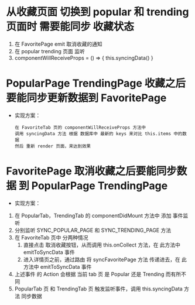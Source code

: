 # 从收藏页面 切换到 popular 和 trending 页面时 需要能同步 收藏状态

1. 在 FavoritePage emit 取消收藏的通知
2. 在 popular trending 页面 监听
3. componentWillReceiveProps = () => {
    this.syncingData()
  }


# PopularPage TrendingPage  收藏之后 要能同步更新数据到 FavoritePage

- 实现方案：

      在 FavoriteTab 页的 componentWillReceiveProps 方法中 
      调用 syncingData 方法 根据 数据库中 最新的 keys 来对比 this.items 中的数据
      然后 重新 render 页面，来达到效果

# FavoritePage 取消收藏之后要能同步数据 到 PopularPage TrendingPage

- 实现方案：

1. 在 PopularTab，TrendingTab 的  componentDidMount 方法中 添加 事件监听
2. 分别监听 SYNC_POPULAR_PAGE 和 SYNC_TRENDING_PAGE 方法
3. 在 FavoriteTab 页中 分两种情况
    1. 直接点击 取消收藏按钮，从而调用 this.onCollect 方法，在 此方法中 emitToSyncData 事件
    2. 进入详情页之前，通过路由 将 syncFavoritePage 方法 传递进去，在 此方法中 emitToSyncData 事件
4. 上述事件 的 Action 会根据 当前 tab 页 是 Popular 还是 Trending  而有所不同
5. PopularTab 页 和 TrendingTab 页 触发监听事件，调用 this.syncingData 方法 同步数据

